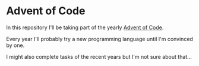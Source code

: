 # Advent of Code

In this repository I'll be taking part of the yearly [Advent of Code](https://adventofcode.com/).

Every year I'll probably try a new programming language until I'm convinced by one.

I might also complete tasks of the recent years but I'm not sure about that...
